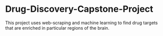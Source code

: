 # Drug-Discovery-Capstone-Project
This project uses web-scraping and machine learning to find drug targets that are enriched in particular regions of the brain. 

